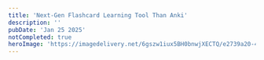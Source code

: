 ```yaml
---
title: 'Next-Gen Flashcard Learning Tool Than Anki'
description: ''
pubDate: 'Jan 25 2025'
notCompleted: true
heroImage: 'https://imagedelivery.net/6gszw1iux5BH0bnwjXECTQ/e2739a20-4f12-4e32-a248-d143538c1300/small'
---
```


